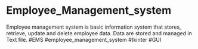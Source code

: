 # Employee_Management_system
Employee management system is basic information system  that stores, retrieve, update and delete employee data. Data are stored  and managed in Text file.
#EMS #employee_management_system #tkinter #GUI
